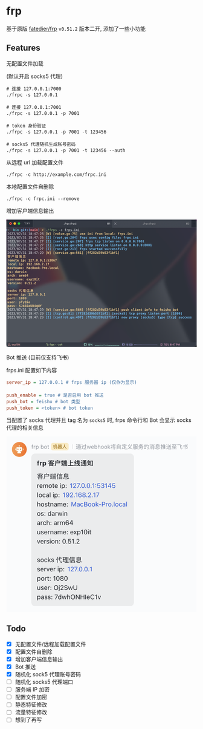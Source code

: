 # frp

基于原版 [fatedier/frp](https://github.com/fatedier/frp) `v0.51.2` 版本二开, 添加了一些小功能

## Features

无配置文件加载

(默认开启 socks5 代理)

```shell
# 连接 127.0.0.1:7000
./frpc -s 127.0.0.1

# 连接 127.0.0.1:7001
./frpc -s 127.0.0.1 -p 7001

# token 身份验证
./frpc -s 127.0.0.1 -p 7001 -t 123456

# socks5 代理随机生成账号密码
./frpc -s 127.0.0.1 -p 7001 -t 123456 --auth
```

从远程 url 加载配置文件

```shell
./frpc -c http://example.com/frpc.ini
```

本地配置文件自删除

```shell
./frpc -c frpc.ini --remove
```

增加客户端信息输出

![img.png](img/output.png)

Bot 推送 (目前仅支持飞书)

frps.ini 配置如下内容

```ini
server_ip = 127.0.0.1 # frps 服务器 ip (仅作为显示)

push_enable = true # 是否启用 bot 推送
push_bot = feishu # bot 类型
push_token = <token> # bot token
```

当配置了 socks 代理并且 tag 名为 `socks5` 时, frps 命令行和 Bot 会显示 socks 代理的相关信息

![img.png](img/bot.png)

## Todo

- [x] 无配置文件/远程加载配置文件
- [x] 配置文件自删除
- [x] 增加客户端信息输出
- [x] Bot 推送
- [x] 随机化 sock5 代理账号密码
- [ ] 随机化 socks5 代理端口
- [ ] 服务端 IP 加密
- [ ] 配置文件加密
- [ ] 静态特征修改
- [ ] 流量特征修改
- [ ] 想到了再写